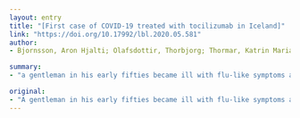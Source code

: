 ```yaml
---
layout: entry
title: "[First case of COVID-19 treated with tocilizumab in Iceland]"
link: "https://doi.org/10.17992/lbl.2020.05.581"
author:
- Bjornsson, Aron Hjalti; Olafsdottir, Thorbjorg; Thormar, Katrin Maria; Kristjansson, Mar; Thorisdottir, Anna Sesselja; Ludviksson, Bjorn Runar; Guethmundsson, Sigurdur; Gottfredsson, Magnus

summary:
- "a gentleman in his early fifties became ill with flu-like symptoms after vacationing abroad. He was diagnosed with COVID-19 after returning to Iceland. A computed tomography scan of lthe lungs showed diffuse bilateral consolidations and ground glass changes. It showed clinical improvement and did not require endotracheal intubation. The gentleman was admitted to the University Hospital, Landspitali. Eventually he was admitted due to worsening respiratory symptoms and fatigue."

original:
- "A gentleman in his early fifties became ill with flu-like symptoms after vacationing abroad and was diagnosed with COVID-19 after returning to Iceland. A few days later he was admitted to the University Hospital, Landspitali, due to worsening respiratory symptoms and severe fatigue. A computed tomography scan of lthe lungs showed diffuse bilateral consolidations and ground glass changes. He developed respiratory failure and was transferred to the intensive care unit where he received further treatment, including tocilizumab (IL-6 receptor inhibitor). He subsequently showed clinical improvement and did not require endotracheal intubation."
---
```


